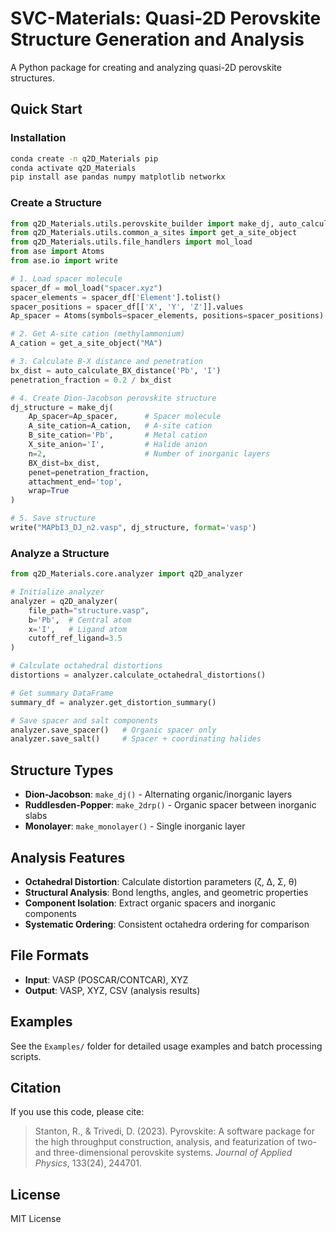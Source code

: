 # SVC-Materials: Quasi-2D Perovskite Structure Generation and Analysis

A Python package for creating and analyzing quasi-2D perovskite structures.

## Quick Start

### Installation
```bash
conda create -n q2D_Materials pip
conda activate q2D_Materials
pip install ase pandas numpy matplotlib networkx
```

### Create a Structure

```python
from q2D_Materials.utils.perovskite_builder import make_dj, auto_calculate_BX_distance
from q2D_Materials.utils.common_a_sites import get_a_site_object
from q2D_Materials.utils.file_handlers import mol_load
from ase import Atoms
from ase.io import write

# 1. Load spacer molecule
spacer_df = mol_load("spacer.xyz")
spacer_elements = spacer_df['Element'].tolist()
spacer_positions = spacer_df[['X', 'Y', 'Z']].values
Ap_spacer = Atoms(symbols=spacer_elements, positions=spacer_positions)

# 2. Get A-site cation (methylammonium)
A_cation = get_a_site_object("MA")

# 3. Calculate B-X distance and penetration
bx_dist = auto_calculate_BX_distance('Pb', 'I')
penetration_fraction = 0.2 / bx_dist

# 4. Create Dion-Jacobson perovskite structure
dj_structure = make_dj(
    Ap_spacer=Ap_spacer,      # Spacer molecule
    A_site_cation=A_cation,   # A-site cation
    B_site_cation='Pb',       # Metal cation
    X_site_anion='I',         # Halide anion
    n=2,                      # Number of inorganic layers
    BX_dist=bx_dist,
    penet=penetration_fraction,
    attachment_end='top',
    wrap=True
)

# 5. Save structure
write("MAPbI3_DJ_n2.vasp", dj_structure, format='vasp')
```

### Analyze a Structure

```python
from q2D_Materials.core.analyzer import q2D_analyzer

# Initialize analyzer
analyzer = q2D_analyzer(
    file_path="structure.vasp",
    b='Pb',  # Central atom
    x='I',   # Ligand atom
    cutoff_ref_ligand=3.5
)

# Calculate octahedral distortions
distortions = analyzer.calculate_octahedral_distortions()

# Get summary DataFrame
summary_df = analyzer.get_distortion_summary()

# Save spacer and salt components
analyzer.save_spacer()   # Organic spacer only
analyzer.save_salt()     # Spacer + coordinating halides
```

## Structure Types

- **Dion-Jacobson**: `make_dj()` - Alternating organic/inorganic layers
- **Ruddlesden-Popper**: `make_2drp()` - Organic spacer between inorganic slabs
- **Monolayer**: `make_monolayer()` - Single inorganic layer

## Analysis Features

- **Octahedral Distortion**: Calculate distortion parameters (ζ, Δ, Σ, θ)
- **Structural Analysis**: Bond lengths, angles, and geometric properties
- **Component Isolation**: Extract organic spacers and inorganic components
- **Systematic Ordering**: Consistent octahedra ordering for comparison

## File Formats

- **Input**: VASP (POSCAR/CONTCAR), XYZ
- **Output**: VASP, XYZ, CSV (analysis results)

## Examples

See the `Examples/` folder for detailed usage examples and batch processing scripts.

## Citation

If you use this code, please cite:

> Stanton, R., & Trivedi, D. (2023). Pyrovskite: A software package for the high throughput construction, analysis, and featurization of two- and three-dimensional perovskite systems. *Journal of Applied Physics*, 133(24), 244701.

## License

MIT License
